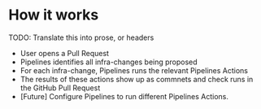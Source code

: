 # How it works

TODO: Translate this into prose, or headers

- User opens a Pull Request
- Pipelines identifies all infra-changes being proposed
- For each infra-change, Pipelines runs the relevant Pipelines Actions
- The results of these actions show up as commnets and check runs in the GitHub Pull Request
- [Future] Configure Pipelines to run different Pipelines Actions.


<!-- ##DOCS-SOURCER-START
{
  "sourcePlugin": "local-copier",
  "hash": "0fc30d3a563674a6cf99c9e0162f0a73"
}
##DOCS-SOURCER-END -->
